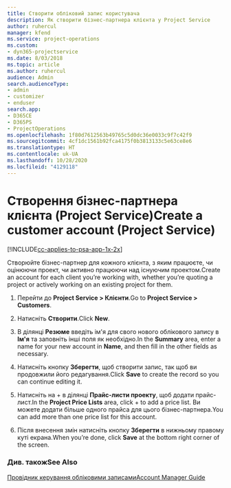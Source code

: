 ```yaml
---
title: Створити обліковий запис користувача
description: Як створити бізнес-партнера клієнта у Project Service
author: ruhercul
manager: kfend
ms.service: project-operations
ms.custom:
- dyn365-projectservice
ms.date: 8/03/2018
ms.topic: article
ms.author: ruhercul
audience: Admin
search.audienceType:
- admin
- customizer
- enduser
search.app:
- D365CE
- D365PS
- ProjectOperations
ms.openlocfilehash: 1f80d7612563b49765c5d0dc36e0033c9f7c42f9
ms.sourcegitcommit: 4cf1dc1561b92fca4175f0b3813133c5e63ce8e6
ms.translationtype: HT
ms.contentlocale: uk-UA
ms.lasthandoff: 10/28/2020
ms.locfileid: "4129118"
---
```

# <a name="create-a-customer-account-project-service"></a><span data-ttu-id="e80dd-103">Створення бізнес-партнера клієнта (Project Service)</span><span class="sxs-lookup"><span data-stu-id="e80dd-103">Create a customer account (Project Service)</span></span>

[!INCLUDE[cc-applies-to-psa-app-1x-2x](../includes/cc-applies-to-psa-app-1x-2x.md)]

<span data-ttu-id="e80dd-104">Створюйте бізнес-партнер для кожного клієнта, з яким працюєте, чи оцінюючи проект, чи активно працюючи над існуючим проектом.</span><span class="sxs-lookup"><span data-stu-id="e80dd-104">Create an account for each client you’re working with, whether you’re quoting a project or actively working on an existing project for them.</span></span>  
  
1.  <span data-ttu-id="e80dd-105">Перейти до **Project Service > Клієнти**.</span><span class="sxs-lookup"><span data-stu-id="e80dd-105">Go to **Project Service > Customers**.</span></span>  
  
2.  <span data-ttu-id="e80dd-106">Натисніть **Створити**.</span><span class="sxs-lookup"><span data-stu-id="e80dd-106">Click **New**.</span></span>  
  
3.  <span data-ttu-id="e80dd-107">В ділянці **Резюме** введіть ім'я для свого нового облікового запису в **Ім'я** та заповніть інші поля як необхідно.</span><span class="sxs-lookup"><span data-stu-id="e80dd-107">In the **Summary** area, enter a name for your new account in **Name**, and then fill in the other fields as necessary.</span></span>  
  
4.  <span data-ttu-id="e80dd-108">Натисніть кнопку **Зберегти**, щоб створити запис, так щоб ви продовжили його редагування.</span><span class="sxs-lookup"><span data-stu-id="e80dd-108">Click **Save** to create the record so you can continue editing it.</span></span>  
  
5.  <span data-ttu-id="e80dd-109">Натисніть на + в ділянці **Прайс-листи проекту**, щоб додати прайс-лист.</span><span class="sxs-lookup"><span data-stu-id="e80dd-109">In the **Project Price Lists** area, click + to add a price list.</span></span> <span data-ttu-id="e80dd-110">Ви можете додати більше одного прайса для цього бізнес-партнера.</span><span class="sxs-lookup"><span data-stu-id="e80dd-110">You can add more than one price list for this account.</span></span>  
  
6.  <span data-ttu-id="e80dd-111">Після внесення змін натисніть кнопку **Зберегти** в нижньому правому куті екрана.</span><span class="sxs-lookup"><span data-stu-id="e80dd-111">When you’re done, click **Save** at the bottom right corner of the screen.</span></span>  
  
### <a name="see-also"></a><span data-ttu-id="e80dd-112">Див. також</span><span class="sxs-lookup"><span data-stu-id="e80dd-112">See Also</span></span>  
 [<span data-ttu-id="e80dd-113">Провідник керування обліковими записами</span><span class="sxs-lookup"><span data-stu-id="e80dd-113">Account Manager Guide</span></span>](../psa/account-manager-guide.md)
